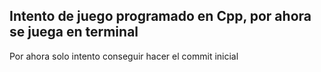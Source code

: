 Intento de juego programado en Cpp, por ahora se juega en terminal
------------
Por ahora solo intento conseguir hacer el commit inicial
